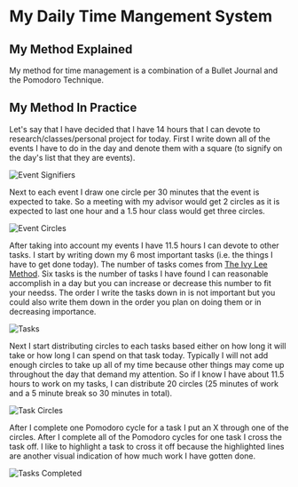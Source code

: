 # My Daily Time Mangement System

## My Method Explained
My method for time management is a combination of a Bullet Journal and the Pomodoro Technique.


## My Method In Practice
Let's say that I have decided that I have 14 hours that I can devote to research/classes/personal project for today.  First I write down all of the events I have to do in the day and denote them with a square (to signify on the day's list that they are events).

![Event Signifiers](events1.png)

Next to each event I draw one circle per 30 minutes that the event is expected to take.  So a meeting with my advisor would get 2 circles as it is expected to last one hour and a 1.5 hour class would get three circles.

![Event Circles](events2.png)

After taking into account my events I have 11.5 hours I can devote to other tasks.  I start by writing down my 6 most important tasks (i.e. the things I have to get done today).  The number of tasks comes from [The Ivy Lee Method]().  Six tasks is the number of tasks I have found I can reasonable accomplish in a day but you can increase or decrease this number to fit your needss.  The order I write the tasks down in is not important but you could also write them down in the order you plan on doing them or in decreasing importance.

![Tasks](tasks1.png)

Next I start distributing circles to each tasks based either on how long it will take or how long I can spend on that task today.  Typically I will not add enough circles to take up all of my time because other things may come up throughout the day that demand my attention.  So if I know I have about 11.5 hours to work on my tasks, I can distribute 20 circles (25 minutes of work and a 5 minute break so 30 minutes in total).

![Task Circles](tasks2.png)

After I complete one Pomodoro cycle for a task I put an X through one of the circles.  After I complete all of the Pomodoro cycles for one task I cross the task off.  I like to highlight a task to cross it off because the highlighted lines are another visual indication of how much work I have gotten done.

![Tasks Completed](tasks2.png)